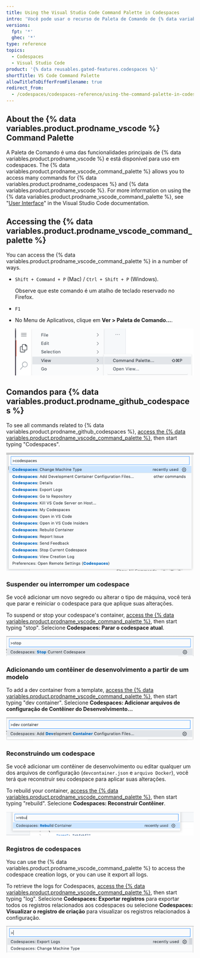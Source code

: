 ```yaml
---
title: Using the Visual Studio Code Command Palette in Codespaces
intro: 'Você pode usar o recurso de Paleta de Comando de {% data variables.product.prodname_vscode %} para acessar muitos comandos em codespaces.'
versions:
  fpt: '*'
  ghec: '*'
type: reference
topics:
  - Codespaces
  - Visual Studio Code
product: '{% data reusables.gated-features.codespaces %}'
shortTitle: VS Code Command Palette
allowTitleToDifferFromFilename: true
redirect_from:
  - /codespaces/codespaces-reference/using-the-command-palette-in-codespaces
---
```


## About the {% data variables.product.prodname_vscode %} Command Palette

A Paleta de Comando é uma das funcionalidades principais de {% data variables.product.prodname_vscode %} e está disponível para uso em codespaces. The {% data variables.product.prodname_vscode_command_palette %} allows you to access many commands for {% data variables.product.prodname_codespaces %} and {% data variables.product.prodname_vscode %}. For more information on using the {% data variables.product.prodname_vscode_command_palette %}, see "[User Interface](https://code.visualstudio.com/docs/getstarted/userinterface#_command-palette)" in the Visual Studio Code documentation.

## Accessing the {% data variables.product.prodname_vscode_command_palette %}

You can access the {% data variables.product.prodname_vscode_command_palette %} in a number of ways.

- `Shift + Command + P` (Mac) / `Ctrl + Shift + P` (Windows).

  Observe que este comando é um atalho de teclado reservado no Firefox.
- `F1`
- No Menu de Aplicativos, clique em **Ver > Paleta de Comando…**.

  ![Menu do aplicativo](/assets/images/help/codespaces/codespaces-view-menu.png)

## Comandos para {% data variables.product.prodname_github_codespaces %}

To see all commands related to {% data variables.product.prodname_github_codespaces %}, [access the {% data variables.product.prodname_vscode_command_palette %}](#accessing-the-command-palette), then start typing "Codespaces".

![Uma lista de todos os comandos que se referem a codespaces](/assets/images/help/codespaces/codespaces-command-palette.png)

### Suspender ou interromper um codespace

Se você adicionar um novo segredo ou alterar o tipo de máquina, você terá que parar e reiniciar o codespace para que aplique suas alterações.

To suspend or stop your codespace's container, [access the {% data variables.product.prodname_vscode_command_palette %}](#accessing-the-command-palette), then start typing "stop". Selecione **Codespaces: Parar o codespace atual**.

![Comando para parar um codespace](/assets/images/help/codespaces/codespaces-stop.png)

### Adicionando um contêiner de desenvolvimento a partir de um modelo

To add a dev container from a template, [access the {% data variables.product.prodname_vscode_command_palette %}](#accessing-the-command-palette), then start typing "dev container". Selecione **Codespaces: Adicionar arquivos de configuração de Contêiner do Desenvolvimento...**

![Comando para adicionar um contêiner de desenvolvimento](/assets/images/help/codespaces/add-prebuilt-container-command.png)

### Reconstruindo um codespace

Se você adicionar um contêiner de desenvolvimento ou editar qualquer um dos arquivos de configuração (`devcontainer.json` e `arquivo Docker`), você terá que reconstruir seu codespace para aplicar suas alterações.

To rebuild your container, [access the {% data variables.product.prodname_vscode_command_palette %}](#accessing-the-command-palette), then start typing "rebuild". Selecione **Codespaces: Reconstruir Contêiner**.

![Comando para reconstruir um codespace](/assets/images/help/codespaces/codespaces-rebuild.png)

### Registros de codespaces

You can use the {% data variables.product.prodname_vscode_command_palette %} to access the codespace creation logs, or you can use it export all logs.

To retrieve the logs for Codespaces, [access the {% data variables.product.prodname_vscode_command_palette %}](#accessing-the-command-palette), then start typing "log". Selecione **Codespaces: Exportar registros** para exportar todos os registros relacionados aos codespaces ou selecione **Codespaces: Visualizar o registro de criação** para visualizar os registros relacionados à configuração.

![Comando para acessar os registros](/assets/images/help/codespaces/codespaces-logs.png)
